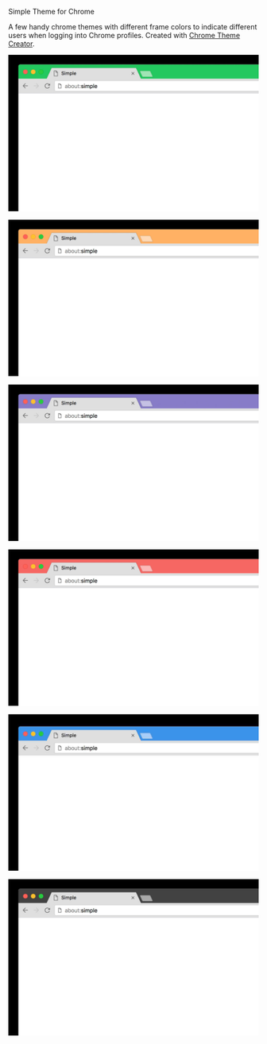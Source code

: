 Simple Theme for Chrome

A few handy chrome themes with different frame colors to indicate different users when logging into Chrome profiles. Created with [Chrome Theme Creator](https://www.themebeta.com/chrome-theme-creator-online.html).


[ ![green](simple-green-screen.jpg) ](https://chrome.google.com/webstore/detail/simple-green/ffaobppdpnmnhgkeendkblkcoipckmbe?authuser=1)

[ ![orange](simple-orange-screen.jpg) ](https://chrome.google.com/webstore/detail/simple-orange/jjfdpkkmljcofjemoammklbpalmhbpbf?authuser=1)

[ ![purple](simple-purple-screen.jpg) ](https://chrome.google.com/webstore/detail/simple-purple/eedencaepfnnagenbihammjpopmmlkjp?authuser=1)

[ ![red](simple-red-screen.jpg) ](https://chrome.google.com/webstore/detail/simple-red/hhmegaeeoogfamjdgobbndhkdpfgjfpd)

![blue](simple-blue-screen.jpg)

![dark grey](simple-dark-grey-screen.jpg)
